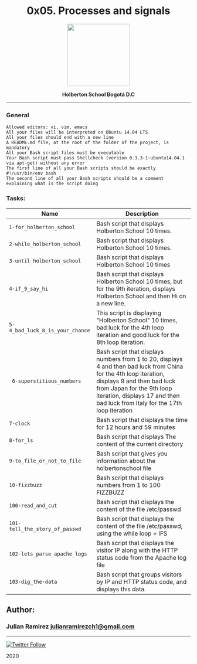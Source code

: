 <H1 align="center"> 0x05. Processes and signals </H1>

<p align="center">
   <a href="https://www.holbertonschool.com/co"><img src="https://user-images.strikinglycdn.com/res/hrscywv4p/image/upload/c_limit,fl_lossy,h_1440,w_720,f_auto,q_auto/79001/368330_619080.png" width="170" height="170"/></a>

<p align="center"> 
   <b>Holberton School Bogotá D.C</b>
                
----
<H3> General </H3>
   
    Allowed editors: vi, vim, emacs
    All your files will be interpreted on Ubuntu 14.04 LTS
    All your files should end with a new line
    A README.md file, at the root of the folder of the project, is mandatory
    All your Bash script files must be executable
    Your Bash script must pass Shellcheck (version 0.3.3-1~ubuntu14.04.1 via apt-get) without any error
    The first line of all your Bash scripts should be exactly #!/usr/bin/env bash
    The second line of all your Bash scripts should be a comment explaining what is the script doing

### Tasks:

| Name | Description                    |
| ------------- | ------------------------------ |
| `1-for_holberton_school`      |   Bash script that displays Holberton School 10 times.   |
| `2-while_holberton_school`      |    Bash script that displays Holberton School 10 times. |
| `3-until_holberton_school`   |  Bash script that displays Holberton School 10 times  |
| `4-if_9_say_hi`      |Bash script that displays Holberton School 10 times, but for the 9th iteration, displays Holberton School and then Hi on a new line.|
| `5-4_bad_luck_8_is_your_chance`      | This script is displaying "Holberton School" 10 times, bad luck for the 4th loop iteration and good luck for the 8th loop iteration.|
| ` 6-superstitious_numbers`      |  Bash script that displays numbers from 1 to 20, displays 4 and then bad luck from China for the 4th loop iteration, displays 9 and then bad luck from Japan for the 9th loop iteration, displays 17 and then bad luck from Italy for the 17th loop iteration   |
| `7-clock`      |  Bash script that displays the time for 12 hours and 59 minutes  |
| `8-for_ls`      |   Bash script that displays The content of the current directory |
| `9-to_file_or_not_to_file`      |   Bash script that gives you information about the holbertonschool file |
| `10-fizzbuzz`      | Bash script that displays numbers from 1 to 100 FIZZBUZZ |
| `100-read_and_cut`      |  Bash script that displays the content of the file /etc/passwd |
| `101-tell_the_story_of_passwd`      |   Bash script that displays the content of the file /etc/passwd, using the while loop + IFS |
| `102-lets_parse_apache_logs`      |   Bash script that displays the visitor IP along with the HTTP status code from the Apache log file|
| `103-dig_the-data`      |   Bash script that groups visitors by IP and HTTP status code, and displays this data.|

## Author: 
### Julian Ramirez <julianramirezch1@gmail.com>
----
[![Twitter Follow](https://img.shields.io/twitter/follow/JulianR_30.svg?style=social&label=Follow)](https://twitter.com/JulianR_30)

2020